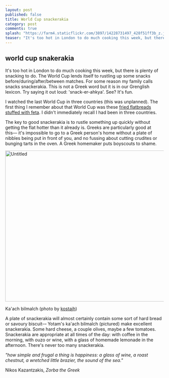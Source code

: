 ```yaml
---
layout: post
published: false
title: World Cup snackerakia
category: post
comments: true
splash: "https://farm4.staticflickr.com/3897/14228731497_428f51ff3b_z.jpg"
teaser: "It's too hot in London to do much cooking this week, but there is plenty of snacking to do. The World Cup lends itself to rustling up some snacks before/during/after/between matches. For some reason my family calls snacks snackerakia..."
---
```


## world cup snakerakia

It's too hot in London to do much cooking this week, but there is plenty of snacking to do. The World Cup lends itself to rustling up some snacks before/during/after/between matches. For some reason my family calls snacks snackerakia. This is not a Greek word but it is in our Grenglish lexicon. Try saying it out loud: 'snack-er-ahkya'. See? It's fun.

I watched the last World Cup in three countries (this was unplanned). The first thing I remember about that World Cup was these [fried flatbreads stuffed with feta](http://www.kalofagas.ca/2010/06/11/perek-or-fillota-%CF%80%CE%B5%CF%81%CE%AD%CE%BA-%CE%AE-%CF%86%CF%85%CE%BB%CE%BB%CF%89%CF%84%CE%AC/). I didn't immediately recall I had been in three countries. 

The key to good snackerakia is to rustle something up quickly without getting the flat hotter than it already is. Greeks are particularly good at this–– it's impossible to go to a Greek person's home without a plate of nibbles being put in front of you, and no fussing about cutting crudites or bunging tarts in the oven. A Greek homemaker puts boyscouts to shame. 

<a href="https://www.flickr.com/photos/kostah/8570648516" title="Untitled by kosta, on Flickr"><img src="https://farm9.staticflickr.com/8517/8570648516_d915b646f8_z.jpg" width="640" height="480" alt="Untitled"></a>

Ka'ach bilmalch (photo by [kostajh](https://www.flickr.com/photos/kostah/))

A plate of snackerakia will almost certainly contain some sort of hard bread or savoury biscuit-– Yotam's ka'ach bilmalch (pictured) make excellent snackerakia. Some hard cheese, a couple olives, maybe a few tomatoes. Snackerakia are appropriate at all times of the day: with coffee in the morning, with ouzo or wine, with a glass of homemade lemonade in the afternoon. There's never too many snackerakia. 

_"how simple and frugal a thing is happiness: a glass of wine, a roast chestnut, a wretched little brazier, the sound of the sea."_ 

Nikos Kazantzakis, _Zorba the Greek_
